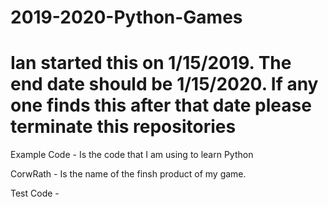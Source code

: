 # 2019-2020-Python-Games
# Ian started this on 1/15/2019. The end date should be 1/15/2020. If any one finds this after that date please terminate this repositories

Example Code - Is the code that I am using to learn Python

CorwRath - Is the name of the finsh product of my game.

Test Code - 

